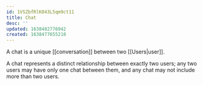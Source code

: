```yaml
---
id: 1VSZbfRlK043L5qm9ct11
title: Chat
desc: ''
updated: 1638482776942
created: 1638477655210
---
```

A chat is a unique [[conversation]] between two [[Users|user]].

A chat represents a distinct relationship between exactly two users; any two users may have only one chat between them, and any chat may not include more than two users.
